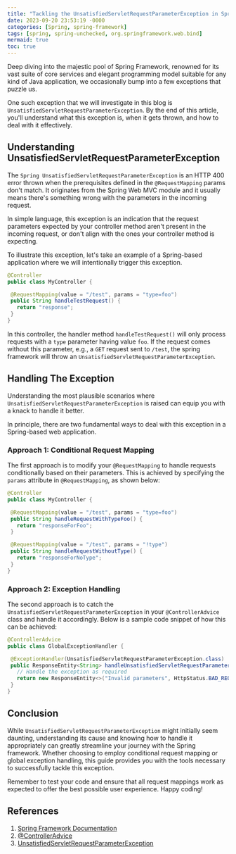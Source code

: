 ```yaml
---
title: "Tackling the UnsatisfiedServletRequestParameterException in Spring Framework: A Complete Guide"
date: 2023-09-20 23:53:19 -0000
categories: [Spring, spring-framework]
tags: [spring, spring-unchecked, org.springframework.web.bind]
mermaid: true
toc: true
---
```



Deep diving into the majestic pool of Spring Framework, renowned for its vast suite of core services and elegant programming model suitable for any kind of Java application, we occasionally bump into a few exceptions that puzzle us.

One such exception that we will investigate in this blog is `UnsatisfiedServletRequestParameterException`. By the end of this article, you'll understand what this exception is, when it gets thrown, and how to deal with it effectively.

## Understanding UnsatisfiedServletRequestParameterException

The `Spring UnsatisfiedServletRequestParameterException` is an HTTP 400 error thrown when the prerequisites defined in the `@RequestMapping` params don't match. It originates from the Spring Web MVC module and it usually means there's something wrong with the parameters in the incoming request.

In simple language, this exception is an indication that the request parameters expected by your controller method aren't present in the incoming request, or don't align with the ones your controller method is expecting.

To illustrate this exception, let's take an example of a Spring-based application where we will intentionally trigger this exception.

```java
@Controller
public class MyController {

 @RequestMapping(value = "/test", params = "type=foo")
 public String handleTestRequest() {
   return "response";
 }
}
```

In this controller, the handler method `handleTestRequest()` will only process requests with a `type` parameter having value `foo`. If the request comes without this parameter, e.g., a `GET` request sent to `/test`, the spring framework will throw an `UnsatisfiedServletRequestParameterException`.

## Handling The Exception

Understanding the most plausible scenarios where `UnsatisfiedServletRequestParameterException` is raised can equip you with a knack to handle it better. 

In principle, there are two fundamental ways to deal with this exception in a Spring-based web application.

### Approach 1: Conditional Request Mapping

The first approach is to modify your `@RequestMapping` to handle requests conditionally based on their parameters. This is achieved by specifying the `params` attribute in `@RequestMapping`, as shown below:

```java
@Controller
public class MyController {

 @RequestMapping(value = "/test", params = "type=foo")
 public String handleRequestWithTypeFoo() {
   return "responseForFoo";
 }

 @RequestMapping(value = "/test", params = "!type")
 public String handleRequestWithoutType() {
   return "responseForNoType";
 }
}
```

### Approach 2: Exception Handling

The second approach is to catch the `UnsatisfiedServletRequestParameterException` in your `@ControllerAdvice` class and handle it accordingly. Below is a sample code snippet of how this can be achieved:

```java
@ControllerAdvice
public class GlobalExceptionHandler {

 @ExceptionHandler(UnsatisfiedServletRequestParameterException.class)
 public ResponseEntity<String> handleUnsatisfiedServletRequestParameterException(UnsatisfiedServletRequestParameterException ex) {
   // Handle the exception as required
   return new ResponseEntity<>("Invalid parameters", HttpStatus.BAD_REQUEST);
 }
}
```

## Conclusion

While `UnsatisfiedServletRequestParameterException` might initially seem daunting, understanding its cause and knowing how to handle it appropriately can greatly streamline your journey with the Spring framework. Whether choosing to employ conditional request mapping or global exception handling, this guide provides you with the tools necessary to successfully tackle this exception.

Remember to test your code and ensure that all request mappings work as expected to offer the best possible user experience. Happy coding!

## References

1. [Spring Framework Documentation](https://docs.spring.io/spring-framework/docs/current/reference/html/web.html#mvc-ann-params)
2. [@ControllerAdvice](https://docs.spring.io/spring-framework/docs/current/javadoc-api/org/springframework/web/bind/annotation/ControllerAdvice.html)
3. [UnsatisfiedServletRequestParameterException](https://docs.spring.io/spring-framework/docs/current/javadoc-api/org/springframework/web/bind/UnsatisfiedServletRequestParameterException.html)
